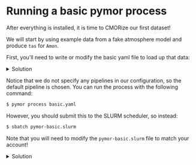Running a basic pymor process
=============================

After everything is installed, it is time to CMORize our first dataset!

We will start by using example data from a fake atmosphere model and produce `tas` for `Amon`.

First, you'll need to write or modify the basic yaml file to load up that data:

<details>
  <summary>Solution</summary>

  Here is how the yaml file could look like:

  ```yaml
  general:
    cmor_version: CMIP6
    CMIP_Tables_Dir: /work/ab0995/a270243/pymor_workshop/cmip6-cmor-tables/Tables/
    CV_Dir: /work/ab0995/a270243/pymor_workshop/cmip6-cmor-tables/CMIP6_CVs/
  pymor:
    warn_on_no_rule: False
    # dask_cluster: local
    # dask_cluster_scaling_mode: fixed
    # fixed_jobs: 1

  rules:
    - name: "linear trend example"
      cmor_variable: tas 
      experiment_id: "piControl"
      grid_label: "gn"
      model_component: "atmos"
      model_variable: tsurf
      output_directory: "."
      source_id: AWI-CM-1-1-HR
      table_name: "Amon"
      variant_label: "r1i1p1f1"
      inputs:
        - pattern: "modelA_temp_....0101.nc"
          path: "/work/ab0995/a270243/pymor_workshop/exercises/data"
  ```
</details>

Notice that we do not specify any pipelines in our configuration, so the default pipeline
is chosen. You can run the process with the following command:

```bash
$ pymor process basic.yaml
```

However, you should submit this to the SLURM scheduler, so instead:
```bash
$ sbatch pymor-basic.slurm
```

Note that you will need to modify the `pymor-basic.slurm` file to match your account!

<details>
  <summary>Solution</summary>
  ```diff
  #!/bin/bash -e
  #SBATCH --job-name=pymorize-controller  # <<< This is the main job, it will launch subjobs if you have Dask enabled.
  - #SBATCH --account=ab0246                # <<< Adapt this to your computing account!
  + #SBATCH --account=<YOUR_ACCOUNT>        # <<< Adapt this to your computing account!
  #SBATCH --partition=compute
  #SBATCH --nodes=1
  #SBATCH --time=00:30:00                 # <<< You may need more time, adapt as needed!
  + clause for conda activate ...

  - cd /work/ab0246/a270077/SciComp/Projects/pymor-workshop/exercises/basic/
  + cd <YOUR_FOLDER>
  which pymor
  time pymor process basic.yaml 
  ```
</details>
